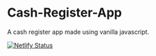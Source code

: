 # Cash-Register-App
 A cash register app made using vanilla javascript.
 
 [![Netlify Status](https://api.netlify.com/api/v1/badges/d25112d3-66c1-48a5-9e08-fa1a31f2fe35/deploy-status)](https://app.netlify.com/sites/cash-register-ani/deploys)
